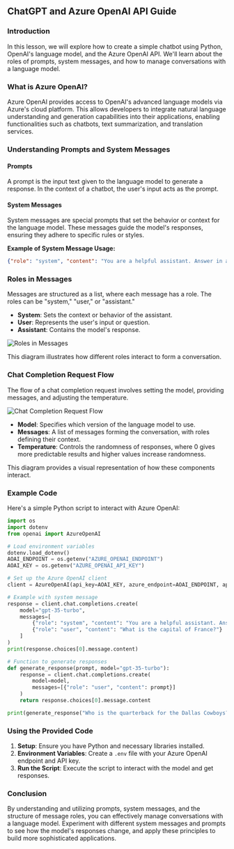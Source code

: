 ## ChatGPT and Azure OpenAI API Guide

### Introduction

In this lesson, we will explore how to create a simple chatbot using Python, OpenAI's language model, and the Azure OpenAI API. We'll learn about the roles of prompts, system messages, and how to manage conversations with a language model.

### What is Azure OpenAI?

Azure OpenAI provides access to OpenAI's advanced language models via Azure's cloud platform. This allows developers to integrate natural language understanding and generation capabilities into their applications, enabling functionalities such as chatbots, text summarization, and translation services.

### Understanding Prompts and System Messages

#### Prompts

A prompt is the input text given to the language model to generate a response. In the context of a chatbot, the user's input acts as the prompt.

#### System Messages

System messages are special prompts that set the behavior or context for the language model. These messages guide the model's responses, ensuring they adhere to specific rules or styles.

**Example of System Message Usage:**
```json
{"role": "system", "content": "You are a helpful assistant. Answer in a friendly and informative manner."}
```

### Roles in Messages

Messages are structured as a list, where each message has a role. The roles can be "system," "user," or "assistant."

- **System**: Sets the context or behavior of the assistant.
- **User**: Represents the user's input or question.
- **Assistant**: Contains the model's response.

![Roles in Messages](../../_media/lessons/lesson3/openai_prompt_format.png)

This diagram illustrates how different roles interact to form a conversation.

### Chat Completion Request Flow

The flow of a chat completion request involves setting the model, providing messages, and adjusting the temperature.

![Chat Completion Request Flow](../../_media/lessons/lesson3/openai_api_chat_flow.png)

- **Model**: Specifies which version of the language model to use.
- **Messages**: A list of messages forming the conversation, with roles defining their context.
- **Temperature**: Controls the randomness of responses, where 0 gives more predictable results and higher values increase randomness.

This diagram provides a visual representation of how these components interact.


### Example Code

Here's a simple Python script to interact with Azure OpenAI:

```python
import os
import dotenv
from openai import AzureOpenAI

# Load environment variables
dotenv.load_dotenv()
AOAI_ENDPOINT = os.getenv("AZURE_OPENAI_ENDPOINT")
AOAI_KEY = os.getenv("AZURE_OPENAI_API_KEY")

# Set up the Azure OpenAI client
client = AzureOpenAI(api_key=AOAI_KEY, azure_endpoint=AOAI_ENDPOINT, api_version="2024-05-01-preview")

# Example with system message
response = client.chat.completions.create(
    model="gpt-35-turbo",
    messages=[
        {"role": "system", "content": "You are a helpful assistant. Answer the question in both English and French."},
        {"role": "user", "content": "What is the capital of France?"}
    ]
)
print(response.choices[0].message.content)

# Function to generate responses
def generate_response(prompt, model="gpt-35-turbo"):
    response = client.chat.completions.create(
        model=model,
        messages=[{"role": "user", "content": prompt}]
    )
    return response.choices[0].message.content

print(generate_response("Who is the quarterback for the Dallas Cowboys?"))
```

### Using the Provided Code

1. **Setup**: Ensure you have Python and necessary libraries installed.
2. **Environment Variables**: Create a `.env` file with your Azure OpenAI endpoint and API key.
3. **Run the Script**: Execute the script to interact with the model and get responses.




### Conclusion

By understanding and utilizing prompts, system messages, and the structure of message roles, you can effectively manage conversations with a language model. Experiment with different system messages and prompts to see how the model's responses change, and apply these principles to build more sophisticated applications.